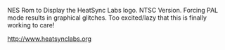 NES Rom to Display the HeatSync Labs logo.  NTSC Version.  Forcing PAL mode results in graphical glitches.  Too excited/lazy that this is finally working to care!

http://www.heatsynclabs.org

